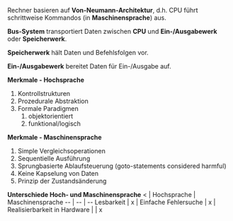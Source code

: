 Rechner basieren auf **Von-Neumann-Architektur**, d.h. CPU führt schrittweise Kommandos (in **Maschinensprache**) aus.

**Bus-System** transportiert Daten zwischen **CPU** und **Ein-/Ausgabewerk** oder **Speicherwerk**.

**Speicherwerk** hält Daten und Befehlsfolgen vor.

**Ein-/Ausgabewerk** bereitet Daten für Ein-/Ausgabe auf.

**Merkmale - Hochsprache**
1. Kontrollstrukturen
2. Prozedurale Abstraktion
3. Formale Paradigmen
	1. objektorientiert
	2. funktional/logisch

**Merkmale - Maschinensprache**
1. Simple Vergleichsoperationen
2. Sequentielle Ausführung
3. Sprungbasierte Ablaufsteuerung (goto-statements considered harmful)
4. Keine Kapselung von Daten
5. Prinzip der Zustandsänderung

**Unterschiede Hoch- und Maschinensprache**
< | Hochsprache | Maschinensprache
-- | -- | --
Lesbarkeit | x |
Einfache Fehlersuche | x | 
Realisierbarkeit in Hardware | | x

